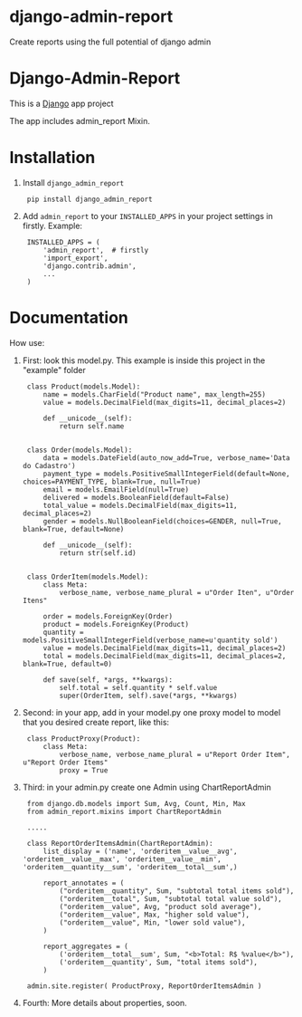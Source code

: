 # django-admin-report
Create reports using the full potential of django admin

Django-Admin-Report
==============

This is a [Django](https://www.djangoproject.com/) app project

The app includes admin_report Mixin.

Installation
============

1. Install `django_admin_report`

        pip install django_admin_report

2. Add `admin_report` to your `INSTALLED_APPS` in your project settings in firstly. Example:

		INSTALLED_APPS = (
		    'admin_report',  # firstly
		    'import_export',
		    'django.contrib.admin',
		    ...
		)

Documentation
============

How use:

1. First: look this model.py. This example is inside this project in the "example" folder
		
		class Product(models.Model):
			name = models.CharField("Product name", max_length=255)
			value = models.DecimalField(max_digits=11, decimal_places=2)

			def __unicode__(self):
				return self.name


		class Order(models.Model):
			data = models.DateField(auto_now_add=True, verbose_name='Data do Cadastro')
			payment_type = models.PositiveSmallIntegerField(default=None, choices=PAYMENT_TYPE, blank=True, null=True)
			email = models.EmailField(null=True)
			delivered = models.BooleanField(default=False)
			total_value = models.DecimalField(max_digits=11, decimal_places=2)
			gender = models.NullBooleanField(choices=GENDER, null=True, blank=True, default=None)

			def __unicode__(self):
				return str(self.id)


		class OrderItem(models.Model):
			class Meta:
				verbose_name, verbose_name_plural = u"Order Iten", u"Order Itens"

			order = models.ForeignKey(Order)
			product = models.ForeignKey(Product)
			quantity = models.PositiveSmallIntegerField(verbose_name=u'quantity sold')
			value = models.DecimalField(max_digits=11, decimal_places=2)
			total = models.DecimalField(max_digits=11, decimal_places=2, blank=True, default=0)

			def save(self, *args, **kwargs):
				self.total = self.quantity * self.value
				super(OrderItem, self).save(*args, **kwargs)


2. Second: in your app, add in your model.py one proxy model to model that you desired create report, like this:
		
		class ProductProxy(Product):
			class Meta:
				verbose_name, verbose_name_plural = u"Report Order Item", u"Report Order Items"
				proxy = True 	

3. Third: in your admin.py create one Admin using ChartReportAdmin
		
		from django.db.models import Sum, Avg, Count, Min, Max
		from admin_report.mixins import ChartReportAdmin

		.....

		class ReportOrderItemsAdmin(ChartReportAdmin):
			list_display = ('name', 'orderitem__value__avg', 'orderitem__value__max', 'orderitem__value__min', 'orderitem__quantity__sum', 'orderitem__total__sum',)

			report_annotates = (
				("orderitem__quantity", Sum, "subtotal total items sold"),
				("orderitem__total", Sum, "subtotal total value sold"),
				("orderitem__value", Avg, "product sold average"),
				("orderitem__value", Max, "higher sold value"),
				("orderitem__value", Min, "lower sold value"),
			)

			report_aggregates = (
				('orderitem__total__sum', Sum, "<b>Total: R$ %value</b>"),
				('orderitem__quantity', Sum, "total items sold"),
			)

		admin.site.register( ProductProxy, ReportOrderItemsAdmin )

4. Fourth: More details about properties, soon.